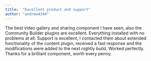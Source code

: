 ```yaml
---
title:  "Excellent product and support"
author: "andrew4344"
---
```

The best video gallery and sharing component I have seen, also the Community Builder plugins are excellent. Everything installed with no problems at all. Support is excellent, I contacted them about extended functionality of the content plugin, received a fast response and the modifications were added to the next nightly build. Worked perfectly. Thanks for a brilliant component, worth every penny.
